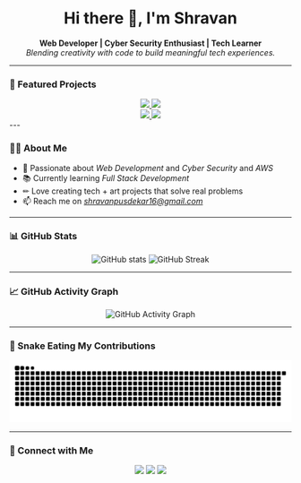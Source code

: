 <h1 align="center">Hi there 👋, I'm Shravan</h1>

<p align="center">
  
</p>

<p align="center">
  <strong>Web Developer | Cyber Security Enthusiast | Tech Learner</strong><br>
  <em>Blending creativity with code to build meaningful tech experiences.</em>
</p>

---
### 🚀 Featured Projects

<div align="center">

  <!-- First row -->
  <a href="https://github.com/jaydhurve09/Realtime-Chat-App" target="_blank">
    <img src="https://github-readme-stats.vercel.app/api/pin/?username=jaydhurve09&repo=Realtime-Chat-App&theme=radical" />
  </a>
  <a href="https://github.com/jaydhurve09/Job-Application-using-Java-Spring-Boot" target="_blank">
    <img src="https://github-readme-stats.vercel.app/api/pin/?username=jaydhurve09&repo=Job-Application-using-Java-Spring-Boot&theme=radical" />
  </a>

  <br>

  <!-- Second row -->
  <a href="https://github.com/jaydhurve09/Pong-Game" target="_blank">
    <img src="https://github-readme-stats.vercel.app/api/pin/?username=jaydhurve09&repo=Pong-Game&theme=radical" />
  </a>
  <a href="https://github.com/jaydhurve09/To-do-List-App" target="_blank">
    <img src="https://github-readme-stats.vercel.app/api/pin/?username=jaydhurve09&repo=To-do-List-App&theme=radical" />
  </a>

</div>
---

### 👨‍💻 About Me

- 🎯 Passionate about *Web Development* and *Cyber Security* and *AWS*
- 📚 Currently learning *Full Stack Development*
- ✏ Love creating tech + art projects that solve real problems
- 📫 Reach me on  *shravanpusdekar16@gmail.com*

---

### 📊 GitHub Stats

<p align="center">
  <img src="https://github-readme-stats.vercel.app/api?username=ShravanPusdekar&show_icons=true&theme=radical" alt="GitHub stats" height="160"/>
  <img src="https://github-readme-streak-stats.herokuapp.com?user=ShravanPusdekar&theme=radical" alt="GitHub Streak" height="160"/>
</p>

---

### 📈 GitHub Activity Graph

<p align="center">
  <img src="https://github-readme-activity-graph.vercel.app/graph?username=ShravanPusdekar&theme=react-dark&area=true&hide_border=true" alt="GitHub Activity Graph" />
</p>

---

### 🐍 Snake Eating My Contributions

<p align="center">
  <img src="https://github.com/jaydhurve09/jaydhurve09/raw/output/github-contribution-grid-snake.svg" alt="Snake animation" />
</p>

---

### 🔗 Connect with Me

<p align="center">
  <a href="https://portfoilio-shravanpusdekar.netlify.app/" target="_blank"><img src="https://img.shields.io/badge/Portfolio-000?style=for-the-badge&logo=vercel&logoColor=white" /></a>
  <a href="https://linkedin.com/in/shravanpusdekar" target="_blank"><img src="https://img.shields.io/badge/LinkedIn-0A66C2?style=for-the-badge&logo=linkedin&logoColor=white" /></a>
  <a href="mailto:shravanpusdekar16@gmail.com"><img src="https://img.shields.io/badge/Email-D14836?style=for-the-badge&logo=gmail&logoColor=white" /></a>
</p>


